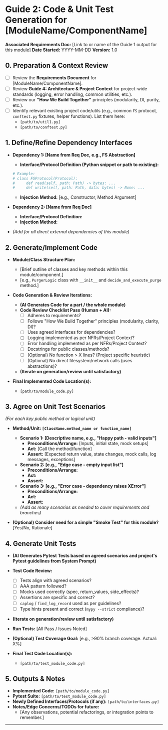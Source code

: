 # Guide 2: Code & Unit Test Generation for [ModuleName/ComponentName]

**Associated Requirements Doc:** [Link to or name of the Guide 1 output for this module]
**Date Started:** YYYY-MM-DD
**Version:** 1.0

## 0. Preparation & Context Review

*   [ ] Review the **Requirements Document** for [ModuleName/ComponentName].
*   [ ] Review **Guide 4: Architecture & Project Context** for project-wide standards (logging, error handling, common utilities, etc.).
*   [ ] Review our **"How We Build Together"** principles (modularity, DI, purity, etc.).
*   [ ] Identify relevant existing project code/utils (e.g., common `FS` protocol, `conftest.py` fixtures, helper functions). List them here:
    *   `[path/to/util1.py]`
    *   `[path/to/conftest.py]`

## 1. Define/Refine Dependency Interfaces

*   **Dependency 1: [Name from Req Doc, e.g., FS Abstraction]**
    *   **Interface/Protocol Definition (Python snippet or path to existing):**
      ```python
      # Example:
      # class FSProtocol(Protocol):
      #     def read(self, path: Path) -> bytes: ...
      #     def write(self, path: Path, data: bytes) -> None: ...
      ```
    *   **Injection Method:** [e.g., Constructor, Method Argument]

*   **Dependency 2: [Name from Req Doc]**
    *   **Interface/Protocol Definition:**
    *   **Injection Method:**

*   *(Add for all direct external dependencies of this module)*

## 2. Generate/Implement Code

*   **Module/Class Structure Plan:**
    *   [Brief outline of classes and key methods within this module/component.]
    *   [e.g., `PurgerLogic` class with `__init__` and `decide_and_execute_purge` method.]

*   **Code Generation & Review Iterations:**
    *   **(AI Generates Code for a part / the whole module)**
    *   **Code Review Checklist Pass (Human + AI):**
        *   [ ] Adheres to requirements?
        *   [ ] Follows "How We Build Together" principles (modularity, clarity, DI)?
        *   [ ] Uses agreed interfaces for dependencies?
        *   [ ] Logging implemented as per NFRs/Project Context?
        *   [ ] Error handling implemented as per NFRs/Project Context?
        *   [ ] Docstrings for public classes/methods?
        *   [ ] (Optional) No function > X lines? (Project specific heuristic)
        *   [ ] (Optional) No direct filesystem/network calls (uses abstractions)?
    *   **(Iterate on generation/review until satisfactory)**

*   **Final Implemented Code Location(s):**
    *   `[path/to/module_code.py]`

## 3. Agree on Unit Test Scenarios

*(For each key public method or logical unit)*

*   **Method/Unit: `[ClassName.method_name or function_name]`**
    *   **Scenario 1: [Descriptive name, e.g., "Happy path - valid inputs"]**
        *   **Preconditions/Arrange:** [Inputs, initial state, mock setups]
        *   **Act:** [Call the method/function]
        *   **Assert:** [Expected return value, state changes, mock calls, log messages, exceptions]
    *   **Scenario 2: [e.g., "Edge case - empty input list"]**
        *   **Preconditions/Arrange:**
        *   **Act:**
        *   **Assert:**
    *   **Scenario 3: [e.g., "Error case - dependency raises XError"]**
        *   **Preconditions/Arrange:**
        *   **Act:**
        *   **Assert:**
    *   *(Add as many scenarios as needed to cover requirements and branches)*

*   **(Optional) Consider need for a simple "Smoke Test" for this module?** [Yes/No, Rationale]

## 4. Generate Unit Tests

*   **(AI Generates Pytest Tests based on agreed scenarios and project's Pytest guidelines from System Prompt)**
*   **Test Code Review:**
    *   [ ] Tests align with agreed scenarios?
    *   [ ] AAA pattern followed?
    *   [ ] Mocks used correctly (spec, return_values, side_effects)?
    *   [ ] Assertions are specific and correct?
    *   [ ] `caplog` / `find_log_record` used as per guidelines?
    *   [ ] Type hints present and correct (`mypy --strict` compliance)?
*   **(Iterate on generation/review until satisfactory)**
*   **Run Tests:** [All Pass / Issues Noted]
*   **(Optional) Test Coverage Goal:** [e.g., >90% branch coverage. Actual: X%]

*   **Final Test Code Location(s):**
    *   `[path/to/test_module_code.py]`

## 5. Outputs & Notes

*   **Implemented Code:** `[path/to/module_code.py]`
*   **Pytest Suite:** `[path/to/test_module_code.py]`
*   **Newly Defined Interfaces/Protocols (if any):** `[path/to/interfaces.py]`
*   **Notes/Edge Concerns/TODOs for future:**
    *   [Any observations, potential refactorings, or integration points to remember.]

---